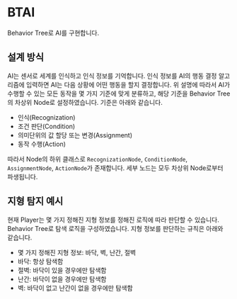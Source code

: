 # BTAI
Behavior Tree로 AI를 구현합니다.

## 설계 방식
AI는 센서로 세계를 인식하고 인식 정보를 기억합니다. 인식 정보를 AI의 행동 결정 알고리즘에 입력하면 AI는 다음 상황에 어떤 행동을 할지 결정합니다.
위 설명에 따라서 AI가 수행할 수 있는 모든 동작을 몇 가지 기준에 맞게 분류하고, 해당 기준을 Behavior Tree의 차상위 Node로 설정하였습니다. 기준은 아래와 같습니다.
- 인식(Recognization)
- 조건 판단(Condition)
- 의미단위의 값 할당 또는 변경(Assignment)
- 동작 수행(Action)

따라서 Node의 하위 클래스로 `RecognizationNode`, `ConditionNode`, `AssignmentNode`, `ActionNode`가 존재합니다. 세부 노드는 모두 차상위 Node로부터 파생됩니다.

## 지형 탐지 예시
현재 Player는 몇 가지 정해진 지형 정보를 정해진 로직에 따라 판단할 수 있습니다. Behavior Tree로 탐색 로직을 구성하였습니다. 지형 정보를 판단하는 규칙은 아래와 같습니다.
- 몇 가지 정해진 지형 정보: 바닥, 벽, 난간, 절벽
- 바닥: 항상 탐색함
- 절벽: 바닥이 있을 경우에만 탐색함
- 난간: 바닥이 없을 경우에만 탐색함
- 벽: 바닥이 없고 난간이 없을 경우에만 탐색함
